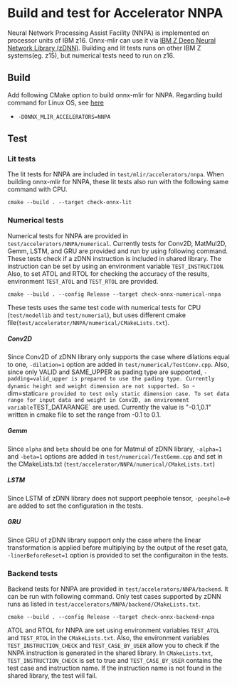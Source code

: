 <!--- SPDX-License-Identifier: Apache-2.0 -->

# Build and test for Accelerator NNPA

Neural Network Processing Assist Facility (NNPA) is implemented on processor units of IBM z16. Onnx-mlir can use it via  [IBM Z Deep Neural Network Library (zDNN)](https://github.com/IBM/zDNN). Building and lit tests runs on other IBM Z systems(eg. z15), but numerical tests need to run on z16.

## Build

Add following CMake option to build onnx-mlir for NNPA. Regarding build command for Linux OS, see [here](BuildOnLinuxOSX.md/#build)

- `-DONNX_MLIR_ACCELERATORS=NNPA`

## Test

### Lit tests

The lit tests for NNPA are included in `test/mlir/accelerators/nnpa`. When building onnx-mlir for NNPA, these lit tests also run with the following same command with CPU.

```
cmake --build . --target check-onnx-lit
```

### Numerical tests

Numerical tests for NNPA are provided in `test/accelerators/NNPA/numerical`. Currently tests for Conv2D, MatMul2D, Gemm, LSTM, and GRU are provided and run by using following command. These tests check if a zDNN instruction is included in shared library. The instruction can be set by using an environment variable `TEST_INSTRUCTION`. Also, to set ATOL and RTOL for checking the accuracy of the results, environment `TEST_ATOL` and `TEST_RTOL` are provided.

```
cmake --build . --config Release --target check-onnx-numerical-nnpa
```

These tests uses the same test code with numerical tests for CPU (`test/modellib` and `test/numerial`), but uses different cmake file(`test/accelerator/NNPA/numerical/CMakeLists.txt`).

##### Conv2D
Since Conv2D of zDNN library only supports the case where dilations equal to one, `-dilation=1` option are added in `test/numerical/TestConv.cpp`. Also, since only VALID and SAME_UPPER as pading type are supported, `-padding=valid_upper is prepared to use the pading type. Currently dynamic height and weight dimension are not supported. So `-dim=static` are provided to test only static dimension case.
To set data range for input data and weight in Conv2D, an environment variable `TEST_DATARANGE` are used. Currently the value is "-0.1,0.1" written in cmake file to set the range from -0.1 to 0.1.

##### Gemm
Since `alpha` and `beta` should be one for Matmul of zDNN library, `-alpha=1` and `-beta=1` options are added in `test/numerical/TestGemm.cpp` and set in the CMakeLists.txt (`test/accelerator/NNPA/numerical/CMakeLists.txt`)

##### LSTM
Since LSTM of zDNN library does not support peephole tensor, `-peephole=0` are added to set the configuration in the tests.

##### GRU
Since GRU of zDNN library support only the case where the linear transformation is applied before multiplying by the output of the reset gata, `-linerBeforeReset=1` option is provided to set the configuraiton in the tests.

### Backend tests

Backend tests for NNPA are provided in `test/accelerators/NNPA/backend`. It can be run with following command. Only test cases supported by zDNN runs as listed in `test/accelerators/NNPA/backend/CMakeLists.txt`.

```
cmake --build . --config Release --target check-onnx-backend-nnpa
```

ATOL and RTOL for NNPA are set using environment variables `TEST_ATOL` and `TEST_RTOL` in the `CMakeLists.txt`.
Also, the environment variables `TEST_INSTRUCTION_CHECK` and `TEST_CASE_BY_USER` allow you to check if the NNPA instruction is generated in the shared library. In `CMakeLists.txt`, `TEST_INSTRUCTION_CHECK` is set to true and `TEST_CASE_BY_USER` contains the test case and instruction name. If the instruction name is not found in the shared library, the test will fail.
